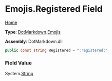 # Emojis\.Registered Field

[Home](../../../README.md)

**Type**: [DotMarkdown](../../README.md)\.[Emojis](../README.md)

**Assembly**: DotMarkdown\.dll

```csharp
public const string Registered = ":registered:"
```

### Field Value

System\.[String](https://docs.microsoft.com/en-us/dotnet/api/system.string)
